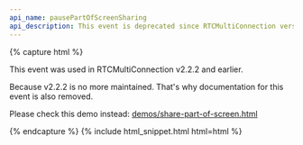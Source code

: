 ```yaml
---
api_name: pausePartOfScreenSharing
api_description: This event is deprecated since RTCMultiConnection version 3
---
```


{% capture html %}

<section>
    <p>This event was used in RTCMultiConnection v2.2.2 and earlier.</p>
    <p>Because v2.2.2 is no more maintained. That's why documentation for this event is also removed.</p>
    <p>Please check this demo instead: <a href="https://rtcmulticonnection.herokuapp.com/demos/share-part-of-screen.html">demos/share-part-of-screen.html</a></p>
</section>

{% endcapture %}
{% include html_snippet.html html=html %}
